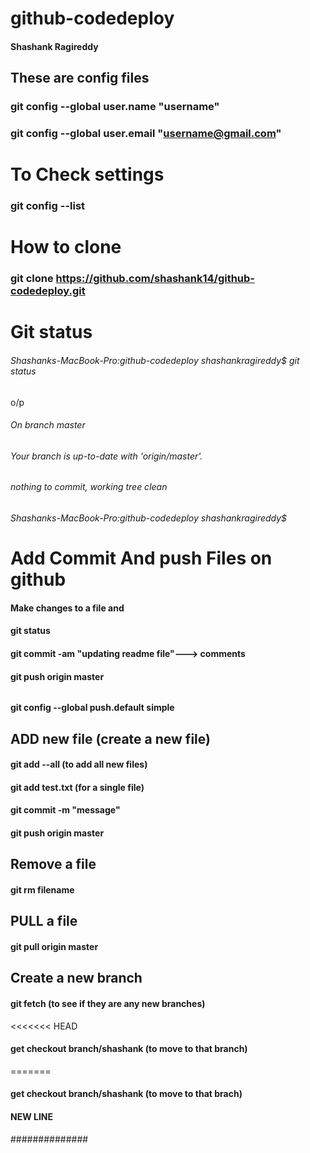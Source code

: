 
# github-codedeploy
#### Shashank Ragireddy

## These are config files

### git config --global user.name "username"
### git config --global user.email "username@gmail.com"

# To Check settings
### git config --list

# How to clone
### git clone https://github.com/shashank14/github-codedeploy.git

# Git status 
###### Shashanks-MacBook-Pro:github-codedeploy shashankragireddy$ git status 
o/p
###### On branch master
###### Your branch is up-to-date with 'origin/master'.
###### nothing to commit, working tree clean
###### Shashanks-MacBook-Pro:github-codedeploy shashankragireddy$ 

# Add Commit And push Files on github

#### Make changes to a file and 
#### git status
#### git commit -am "updating readme file"---> comments 
#### git push origin master

######
#### git config --global push.default simple


## ADD new file (create a new file)
#### git add --all (to add all new files)
#### git add test.txt (for a single file)
#### git commit -m "message"
#### git push origin master


## Remove a file 

#### git rm filename

## PULL a file 

#### git pull origin master


## Create a new branch 
#### git fetch (to see if they are any new branches)
<<<<<<< HEAD
#### get checkout branch/shashank (to move to that branch)
=======
#### get checkout branch/shashank (to move to that brach)

#### NEW LINE
##############

